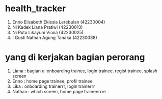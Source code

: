 # health_tracker

1. Enno Elisabeth Eklesia Lerebulan (42230004)
2. Ni Kadek Liana Pratiwi (42230010)
3. Ni Putu Likayuni Viona (42230025)
4. I Gusti Nathan Agung Tanaka (42230038)

# yang di kerjakan bagian perorang

1. Liana : bagian ui onboarding trainee, login trainee, regist trainee, splash screen
2. Enno : home page trainee, profil trainee
3. Lika : onboarding trainerrr, login trainerrr
4. Nathan : which screen, home page traineerrre

